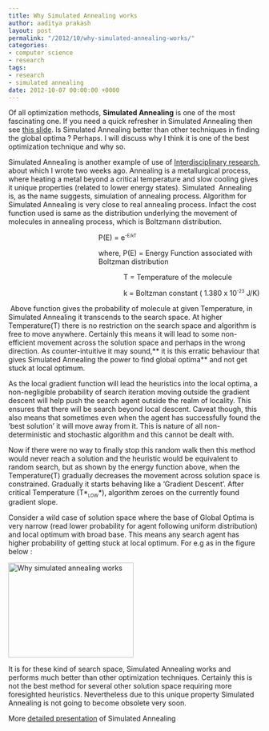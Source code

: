 ```yaml
---
title: Why Simulated Annealing works
author: aaditya prakash
layout: post
permalink: "/2012/10/why-simulated-annealing-works/"
categories:
- computer science
- research
tags:
- research
- simulated annealing
date: 2012-10-07 00:00:00 +0000
---
```

Of all optimization methods, **Simulated Annealing** is one of the most fascinating one. If you need a quick refresher in Simulated Annealing then see <a title="Slides on Simulated Annealing" href="http://www.slideshare.net/KirillNetreba/simulated-annealing-5880806" target="_blank">this slide</a>. Is Simulated Annealing better than other techniques in finding the global optima ? Perhaps. I will discuss why I think it is one of the best optimization technique and why so.

Simulated Annealing is another example of use of <a title="Value of Interdisciplinary Research" href="http://aaditya.info/blog/2012/09/value-of-interdisciplinary-research/" target="_blank">Interdisciplinary research</a>, about which I wrote two weeks ago. Annealing is a metallurgical process, where heating a metal beyond a critical temperature and slow cooling gives it unique properties (related to lower energy states). Simulated  Annealing is, as the name suggests, simulation of annealing process. Algorithm for Simulated Annealing is very close to real annealing process. Infact the cost function used is same as the distribution underlying the movement of molecules in annealing process, which is Boltzmann distribution.

<p style="text-align: left; padding-left: 180px;">
  P(E) = e<span style="font-size:xx-small; vertical-align:super;">-E/kT</span>
</p>

<p style="text-align: left; padding-left: 180px;">
  where, P(E) = Energy Function associated with Boltzman distribution
</p>

<p style="text-align: left; padding-left: 230px;">
  T = Temperature of the molecule
</p>

<p style="text-align: left; padding-left: 230px;">
  k = Boltzman constant ( 1.380 x 10<span style="font-size:xx-small; vertical-align:super;">-23</span> J/K)
</p>

 Above function gives the probability of molecule at given Temperature, in Simulated Annealing it transcends to the search space. At higher Temperature(T) there is no restriction on the search space and algorithm is free to move anywhere. Certainly this means it will lead to some non-efficient movement across the solution space and perhaps in the wrong direction. As counter-intuitive it may sound,** it is this erratic behaviour that gives Simulated Annealing the power to find global optima** and not get stuck at local optimum.

As the local gradient function will lead the heuristics into the local optima, a non-negligible probability of search iteration moving outside the gradient descent will help push the search agent outside the realm of locality. This ensures that there will be search beyond local descent. Caveat though, this also means that sometimes even when the agent has successfully found the &#8216;best solution&#8217; it will move away from it. This is nature of all non-deterministic and stochastic algorithm and this cannot be dealt with.

Now if there were no way to finally stop this random walk then this method would never reach a solution and the heuristic would be equivalent to random search, but as shown by the energy function above, when the Temperature(T) gradually decreases the movement across solution space is constrained. Gradually it starts behaving like a &#8216;Gradient Descent&#8217;. After critical Temperature (T*<span style="font-size:xx-small; vertical-align:sub;">LOW</span>*), algorithm zeroes on the currently found gradient slope.

Consider a wild case of solution space where the base of Global Optima is very narrow (read lower probability for agent following uniform distribution) and local optimum with broad base. This means any search agent has higher probability of getting stuck at local optimum. For e.g as in the figure below :

<img class="aligncenter" title="Narrow base Global optima" src="http://aaditya.info/blog/wp-content/uploads/2012/10/local-optima.png" alt="Why simulated annealing works" width="250" height="190" />

It is for these kind of search space, Simulated Annealing works and performs much better than other optimization techniques. Certainly this is not the best method for several other solution space requiring more foresighted heuristics. Nevertheless due to this unique property Simulated Annealing is not going to become obsolete very soon.

More <a title="Detailed Overview of Simulated Annealing" href="https://docs.google.com/viewer?a=v&q=cache:Mpqd8-X4CgQJ:163.18.62.64/wisdom/Simulated%2520annealing%2520overview.pdf+&hl=en&gl=in&pid=bl&srcid=ADGEEShBlkIOttIy_eWNnTTFvjfi8lYLm-M0KvuT3YRlCsTal3OWGeX2AsDDaH7mHHe0hKOwMwd5TiYADsqBNP11neoRM2Y_xu9ywf-uP-ewRwACnn_TTXHxu9rIZw-cwF_ZIlljjpsn&sig=AHIEtbQG-nLhngFv7QrvXDa-Chu4T_MPKw" target="_blank">detailed presentation</a> of Simulated Annealing